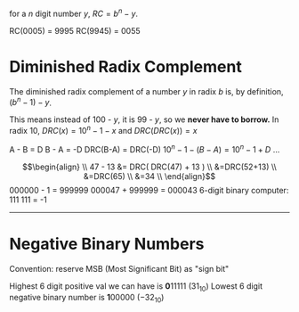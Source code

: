 for a $n$ digit number $y$, $RC=b^n-y$.

RC(0005) = 9995
RC(9945) = 0055
# Diminished Radix Complement
The diminished radix complement of a number $y$ in radix $b$ is, by definition, $(b^n-1)-y$.

This means instead of 100 - $y$, it is 99 - $y$, so we **never have to borrow.**
In radix 10, $DRC(x)=10^n-1-x$
	and $DRC( DRC(x) )=x$

A - B = D
B - A = -D
DRC(B-A) = DRC(-D)
$10^n-1-(B-A)=10^n-1+D$
...

$$\begin{align} \\
47 - 13 &= DRC( DRC(47) + 13 ) \\
&=DRC(52+13) \\
&=DRC(65) \\
&=34 \\
\end{align}$$
000000 - 1 = 999999
000047 + 999999 = 000043
6-digit binary computer:
111 111 = -1

---
# Negative Binary Numbers
Convention: reserve MSB (Most Significant Bit) as "sign bit"

Highest 6 digit positive val we can have is **0**11111 ($31_{10}$)
Lowest 6 digit negative binary number is **1**00000 ($-32_{10}$)
